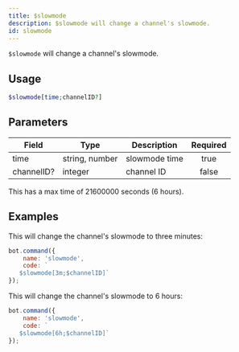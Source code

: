 ```yaml
---
title: $slowmode
description: $slowmode will change a channel's slowmode.
id: slowmode
---
```


`$slowmode` will change a channel's slowmode.

## Usage

```php
$slowmode[time;channelID?]
```

## Parameters 

| Field     | Type    | Description     | Required |
|-----------|---------|-----------------|:--------:|
| time  | string, number | slowmode time |   true   |
| channelID?  | integer |  channel ID  |   false   |

This has a max time of 21600000 seconds (6 hours).

## Examples

This will change the channel's slowmode to three minutes:

```javascript
bot.command({
    name: 'slowmode',
    code: `
   $slowmode[3m;$channelID]`
});
```

This will change the channel's slowmode to 6 hours:

```javascript
bot.command({
    name: 'slowmode',
    code: `
   $slowmode[6h;$channelID]`
});
```